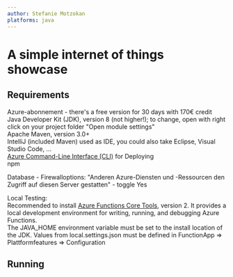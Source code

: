 ```yaml
---
author: Stefanie Motzokan
platforms: java
---
```


# A simple internet of things showcase

## Requirements
Azure-abonnement - there's a free version for 30 days with 170€ credit\
Java Developer Kit (JDK), version 8 (not higher!); to change, open with right click on your project folder "Open module settings"\
Apache Maven, version 3.0+\
IntelliJ (included Maven) used as IDE, you could also take Eclipse, Visual Studio Code, ...\
[Azure Command-Line Interface (CLI)](https://docs.microsoft.com/en-gb/cli/azure/?view=azure-cli-latest) for Deploying\
npm

Database - Firewalloptions: "Anderen Azure-Diensten und -Ressourcen den Zugriff auf diesen Server gestatten" - toggle Yes

Local Testing:\
Recommended to install [Azure Functions Core Tools](https://docs.microsoft.com/en-gb/azure/azure-functions/functions-run-local#v2), version 2. It provides a local development environment for writing, running, and debugging Azure Functions.\
The JAVA_HOME environment variable must be set to the install location of the JDK.
Values from local.settings.json must be defined in FunctionApp => Plattformfeatures => Configuration
## Running 